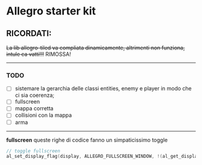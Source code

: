 # Allegro starter kit

## RICORDATI:

~~La lib allegro-tiled va compliata dinamicamente, altrimenti non funziona, intule ca vatti!!!~~
RIMOSSA!

---

### TODO

- [ ] sistemare la gerarchia delle classi entities, enemy e player in modo che ci sia coerenza;
- [ ] fullscreen
- [ ] mappa corretta
- [ ] collisioni con la mappa
- [ ] arma

---

**fullscreen** queste righe di codice fanno un simpaticissimo toggle

```cpp
// toggle fullscreen
al_set_display_flag(display, ALLEGRO_FULLSCREEN_WINDOW, !(al_get_display_flags(display) & ALLEGRO_FULLSCREEN_WINDOW));
```
